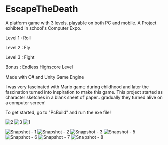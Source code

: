 # EscapeTheDeath
A platform game with 3 levels, playable on both PC and mobile. A Project exhibted in school's Computer Expo.
  
  Level 1 : Roll
  
  Level 2 : Fly
  
  Level 3 : Fight

  Bonus : Endless Highscore Level
  
Made with C# and Unity Game Engine

I was very fascinated with Mario game during childhood and later the fascination turned into inspiration to make this game. This project started as character sketches in a blank sheet of paper.. gradually they turned alive on a computer screen!

To get started, go to "PcBuild" and run the exe file!

![2](https://user-images.githubusercontent.com/53051451/197592379-0303cf41-0982-4c40-9a75-c10cae192ac5.jpg)
![3](https://user-images.githubusercontent.com/53051451/197592397-468976eb-b4f8-4bbc-a1eb-6d9d0b73d803.jpg)
![1](https://user-images.githubusercontent.com/53051451/197592406-8c886a4d-c9ae-49c4-8ebd-c5c88fb87659.jpg)


![Snapshot - 1](https://user-images.githubusercontent.com/53051451/197585078-ad345ddc-c852-4cfa-ad20-d5b2ac2dc04e.png)
![Snapshot - 2](https://user-images.githubusercontent.com/53051451/197585210-18ecf083-a3ec-49f2-8789-f9ee26c9b7c0.png)
![Snapshot - 3](https://user-images.githubusercontent.com/53051451/197585215-60bab64a-1386-4d1a-b728-0fa9a02c9ac4.png)
![Snapshot - 5](https://user-images.githubusercontent.com/53051451/197585218-b8049b1f-0388-48ca-8dcf-aaa5137bee08.png)
![Snapshot - 6](https://user-images.githubusercontent.com/53051451/197585220-d00fb47c-0e9c-488d-bfa5-a5f29c820bbf.png)
![Snapshot - 7](https://user-images.githubusercontent.com/53051451/197585225-df8add88-476b-4008-ae9a-6eef5e576db1.png)
![Snapshot - 8](https://user-images.githubusercontent.com/53051451/197585202-d3068115-8bce-4f85-b530-a54917b91fc9.png)




